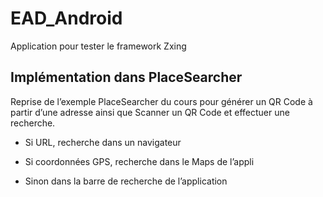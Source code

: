 # EAD_Android
Application pour tester le framework Zxing

## Implémentation dans PlaceSearcher

Reprise de l’exemple PlaceSearcher du cours
pour générer un QR Code à partir d’une adresse
ainsi que Scanner un QR Code et effectuer une recherche.

- Si URL, recherche dans un navigateur

- Si coordonnées GPS, recherche dans le Maps de l’appli

- Sinon dans la barre de recherche de l’application

